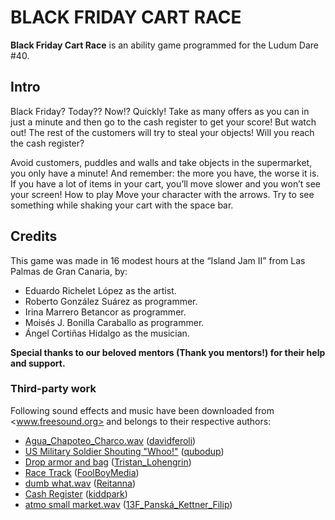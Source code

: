 # BLACK FRIDAY CART RACE

**Black Friday Cart Race** is an ability game programmed for the Ludum Dare #40. 

## Intro

Black Friday? Today?? Now!? Quickly! Take as many offers as you can in just a minute and then go to the cash register to get your score! But watch out! The rest of the customers will try to steal your objects! Will you reach the cash register?

Avoid customers, puddles and walls and take objects in the supermarket, you only have a minute! And remember: the more you have, the worse it is. If you have a lot of items in your cart, you’ll move slower and you won’t see your screen!
How to play
Move your character with the arrows.
Try to see something while shaking your cart with the space bar.

## Credits

This game was made in 16 modest hours at the “Island Jam II” from Las Palmas de Gran Canaria, by:

* Eduardo Richelet López as the artist.
* Roberto González Suárez as programmer.
* Irina Marrero Betancor as programmer.
* Moisés J. Bonilla Caraballo as programmer.
* Ángel Cortiñas Hidalgo as the musician.

**Special thanks to our beloved mentors (Thank you mentors!) for their help and support.**

### Third-party work

Following sound effects and music have been downloaded from <www.freesound.org> and belongs to their respective authors:

* [Agua_Chapoteo_Charco.wav](https://freesound.org/people/davidferoli/sounds/190656/#) ([davidferoli](https://freesound.org/people/davidferoli/))
* [US Military Soldier Shouting "Whoo!"](https://freesound.org/people/qubodup/sounds/161340/#) ([qubodup](https://freesound.org/people/qubodup/))
* [Drop armor and bag](https://freesound.org/people/Tristan_Lohengrin/sounds/241635/#) ([Tristan_Lohengrin](https://freesound.org/people/Tristan_Lohengrin/))
* [Race Track](https://freesound.org/people/FoolBoyMedia/sounds/237089/#) ([FoolBoyMedia](https://freesound.org/people/FoolBoyMedia/))
* [dumb what.wav](https://freesound.org/people/Reitanna/sounds/242611/#) ([Reitanna](https://freesound.org/people/Reitanna/))
* [Cash Register](https://freesound.org/people/kiddpark/sounds/201159/#) ([kiddpark](https://freesound.org/people/kiddpark/))
* [atmo small market.wav](https://freesound.org/people/13F_Pansk%C3%A1_Kettner_Filip/sounds/378801/#) ([13F_Panská_Kettner_Filip](https://freesound.org/people/13F_Pansk%C3%A1_Kettner_Filip/))
